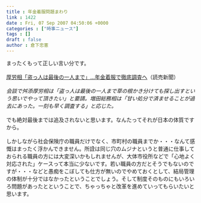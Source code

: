 ```yaml
---
title : 年金着服問題まわり
link : 1422
date : Fri, 07 Sep 2007 04:50:06 +0000
categories : ["時事ニュース"]
tags : []
draft : false
author : 倉下忠憲
---
```


まったくもって正しい言い分です。<BR><BR><A HREF="http://www.yomiuri.co.jp/politics/news/20070906i213.htm" TARGET="_blank">厚労相「盗っ人は最後の一人まで」…年金着服で徹底調査へ</A>（読売新聞）<BR><BR><I>会談で舛添厚労相は「盗っ人は最後の一人まで草の根かき分けても探し出すという思いでやって頂きたい」と要請。増田総務相は「甘い処分で済ませることが過去にあった。一刻も早く調査する」と応じた。</I><BR><BR>でも絶対最後までは追及されないと思います。なんたってそれが日本の体質ですから。<BR><BR>しかしながら社会保険庁の職員だけでなく、市町村の職員までか・・・なんて感慨はまったく浮かんできません。所詮は同じ穴のムジナというと普通に仕事しておられる職員の方には大変深いかもしれませんが、大体市役所などで「心地よく対応された」ケースって本当に少ないです。若い職員の方だとそうでもないのですが・・・などと愚痴をこぼしても仕方が無いのでやめておくとして、結局管理の体制が十分ではなかったということでしょう。そして制度そのものにもいろいろ問題があったとということで、ちゃっちゃと改革を進めていってもらいたいと思います。<br><br>
